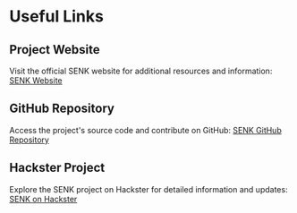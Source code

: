 # Useful Links

## Project Website

Visit the official SENK website for additional resources and information: [SENK Website](senk.nicolasferraresso.dev)

## GitHub Repository

Access the project's source code and contribute on GitHub: [SENK GitHub Repository](https://github.com/Magform/senk)

## Hackster Project

Explore the SENK project on Hackster for detailed information and updates: [SENK on Hackster](https://www.hackster.io/magform/)

